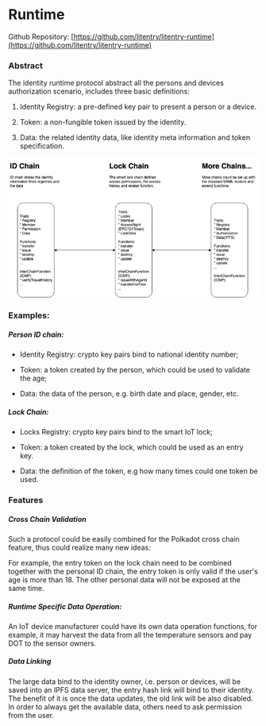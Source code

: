 # Runtime

Github Repository: [https://github.com/litentry/litentry-runtime](https://github.com/litentry/litentry-runtime)

### Abstract

The identity runtime protocol abstract all the persons and devices authorization scenario, includes three basic definitions:

1. Identity Registry: a pre-defined key pair to present a person or a device.

2. Token: a non-fungible token issued by the identity.

3. Data: the related identity data, like identity meta information and token specification. 

![Identity Runtime Protocol](./runtime.png)

### Examples:

##### Person ID chain: 

* Identity Registry: crypto key pairs bind to national identity number;

* Token: a token created by the person, which could be used to validate the age;

* Data: the data of the person, e.g. birth date and place, gender, etc.

##### Lock Chain:

* Locks Registry: crypto key pairs bind to the smart IoT lock;

* Token:  a token created by the lock, which could be used as an entry key.

* Data: the definition of the token, e.g how many times could one token be used.

### Features

##### Cross Chain Validation

Such a protocol could be easily combined for the Polkadot cross chain feature, thus could realize many new ideas:

For example, the entry token on the lock chain need to be combined together with the personal ID chain, the entry token is only valid if the user's age is more than 18. The other personal data will not be exposed at the same time.

##### Runtime Specific Data Operation:

An IoT device manufacturer could have its own data operation functions, for example, it may harvest the data from all the temperature sensors and pay DOT to the sensor owners. 

##### Data Linking

The large data bind to the identity owner, i.e. person or devices, will be saved into an IPFS data server, the entry hash link will bind to their identity. The benefit of it is once the data updates, the old link will be also disabled. In order to always get the available data, others need to ask permission from the user. 
